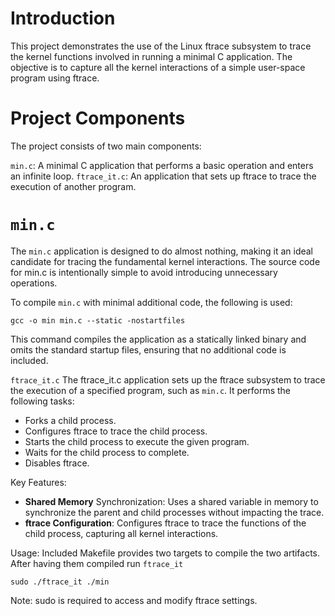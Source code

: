 # Introduction
This project demonstrates the use of the Linux ftrace subsystem to trace the
kernel functions involved in running a minimal C application. 
The objective is to capture all the kernel interactions of a simple user-space
program using ftrace.

# Project Components
The project consists of two main components:

`min.c`: A minimal C application that performs a basic operation and enters an 
infinite loop.
`ftrace_it.c`: An application that sets up ftrace to trace the execution of
another program.

# `min.c`
The `min.c` application is designed to do almost nothing, making it an ideal
candidate for tracing the fundamental kernel interactions. 
The source code for min.c is intentionally simple to avoid introducing 
unnecessary operations.

To compile `min.c` with minimal additional code, the following is used:

```
gcc -o min min.c --static -nostartfiles
```

This command compiles the application as a statically linked binary and omits
the standard startup files, ensuring that no additional code is included.

`ftrace_it.c`
The ftrace_it.c application sets up the ftrace subsystem to trace the execution
of a specified program, such as `min.c`. 
It performs the following tasks:

* Forks a child process.
* Configures ftrace to trace the child process.
* Starts the child process to execute the given program.
* Waits for the child process to complete.
* Disables ftrace.

Key Features:
* **Shared Memory** Synchronization: Uses a shared variable in memory to 
  synchronize the parent and child processes without impacting the trace.
* **ftrace Configuration**: Configures ftrace to trace the functions of 
  the child process, capturing all kernel interactions.

Usage:
Included Makefile provides two targets to compile the two artifacts.
After having them compiled run `ftrace_it`
```
sudo ./ftrace_it ./min
```

Note: sudo is required to access and modify ftrace settings.
